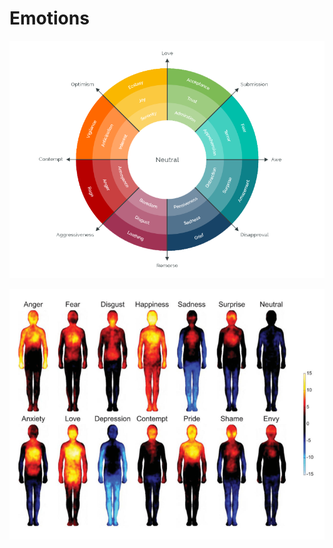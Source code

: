# Emotions

![In the core the emotions are the strongest, outside they are weaker and weaker.](../.gitbook/assets/emotions.png)



![](../.gitbook/assets/emotions_heat.png)



